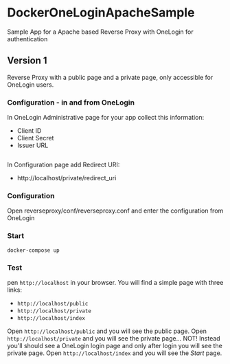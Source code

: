 # DockerOneLoginApacheSample
Sample App for a Apache based Reverse Proxy with OneLogin for authentication

## Version 1
Reverse Proxy with a public page and a private page, only accessible for OneLogin users.

### Configuration - in and from OneLogin
In OneLogin Administrative page for your app collect this information:
* Client ID
* Client Secret
* Issuer URL

<!-- wp:image {"id":383,"sizeSlug":"large","linkDestination":"none"} -->
<figure class="wp-block-image size-large"><img src="https://ingo.kaulbach.de/wp-content/uploads/2022/05/image-1024x768.png" alt="" class="wp-image-383"/></figure>
<!-- /wp:image -->

In Configuration page add Redirect URI:
* http://localhost/private/redirect_uri

### Configuration
Open reverseproxy/conf/reverseproxy.conf and enter the configuration from OneLogin

### Start
``docker-compose up``

### Test
pen ``http://localhost`` in your browser.
You will find a simple page with three links:
*  ``http://localhost/public``
*  ``http://localhost/private``
*  ``http://localhost/index``

Open ``http://localhost/public`` and you will see the public page.
Open ``http://localhost/private`` and you will see the private page... NOT! Instead you'll should see a OneLogin login page and only after login you will see the private page.
Open ``http://localhost/index`` and you will see the <i>Start</i> page.
